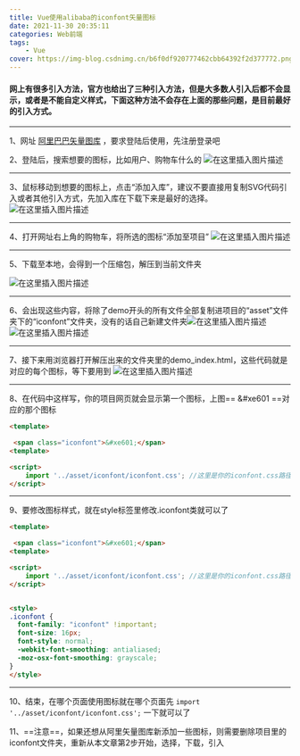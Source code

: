 ```yaml
---
title: Vue使用alibaba的iconfont矢量图标
date: 2021-11-30 20:35:11
categories: Web前端
tags:
    - Vue
cover: https://img-blog.csdnimg.cn/b6f0df920777462cbb64392f2d377772.png?x-oss-process=image/watermark,type_d3F5LXplbmhlaQ,shadow_50,text_Q1NETiBA57mB5Y2O5bC95aS05ruh5piv5q6H,size_20,color_FFFFFF,t_70,g_se,x_16
---
```

####  网上有很多引入方法，官方也给出了三种引入方法，但是大多数人引入后都不会显示，或者是不能自定义样式，下面这种方法不会存在上面的那些问题，是目前最好的引入方式。
<hr>


1、网址 [阿里巴巴矢量图库](https://www.iconfont.cn/) ，要求登陆后使用，先注册登录吧

2、登陆后，搜索想要的图标，比如用户、购物车什么的
![在这里插入图片描述](https://img-blog.csdnimg.cn/b6f0df920777462cbb64392f2d377772.png?x-oss-process=image/watermark,type_d3F5LXplbmhlaQ,shadow_50,text_Q1NETiBA57mB5Y2O5bC95aS05ruh5piv5q6H,size_20,color_FFFFFF,t_70,g_se,x_16)
<hr>

3、鼠标移动到想要的图标上，点击“添加入库”，建议不要直接用复制SVG代码引入或者其他引入方式，先加入库在下载下来是最好的选择。
![在这里插入图片描述](https://img-blog.csdnimg.cn/d1a0ade2f544471c882d0fa457122505.png?x-oss-process=image/watermark,type_d3F5LXplbmhlaQ,shadow_50,text_Q1NETiBA57mB5Y2O5bC95aS05ruh5piv5q6H,size_17,color_FFFFFF,t_70,g_se,x_16)
<hr>

4、打开网址右上角的购物车，将所选的图标“添加至项目”
![在这里插入图片描述](https://img-blog.csdnimg.cn/f4ec8caca39a4a61839c8ffa84e10b5f.png?x-oss-process=image/watermark,type_d3F5LXplbmhlaQ,shadow_50,text_Q1NETiBA57mB5Y2O5bC95aS05ruh5piv5q6H,size_8,color_FFFFFF,t_70,g_se,x_16)
<hr>

5、下载至本地，会得到一个压缩包，解压到当前文件夹

![在这里插入图片描述](https://img-blog.csdnimg.cn/d6ed0d1b1fd14131bb6ef7b4fc953252.png?x-oss-process=image/watermark,type_d3F5LXplbmhlaQ,shadow_50,text_Q1NETiBA57mB5Y2O5bC95aS05ruh5piv5q6H,size_20,color_FFFFFF,t_70,g_se,x_16)

<hr>

6、会出现这些内容，将除了demo开头的所有文件全部复制进项目的“asset”文件夹下的“iconfont”文件夹，没有的话自己新建文件夹![在这里插入图片描述](https://img-blog.csdnimg.cn/fd94833cf0af4c0a9b0e96a6cd80cad1.png?x-oss-process=image/watermark,type_d3F5LXplbmhlaQ,shadow_50,text_Q1NETiBA57mB5Y2O5bC95aS05ruh5piv5q6H,size_17,color_FFFFFF,t_70,g_se,x_16)
![在这里插入图片描述](https://img-blog.csdnimg.cn/d2bcc277fb344015b919f1ade4c62a0d.png)
<hr>

7、接下来用浏览器打开解压出来的文件夹里的demo_index.html，这些代码就是对应的每个图标，等下要用到
![在这里插入图片描述](https://img-blog.csdnimg.cn/1a9fc9fa884c408e844906e0fb897804.png?x-oss-process=image/watermark,type_d3F5LXplbmhlaQ,shadow_50,text_Q1NETiBA57mB5Y2O5bC95aS05ruh5piv5q6H,size_19,color_FFFFFF,t_70,g_se,x_16)
<hr>

8、在代码中这样写，你的项目网页就会显示第一个图标，上图== &#xe601 ==对应的那个图标

```html
<template>

 <span class="iconfont">&#xe601;</span>
<template>

<script>
    import '../asset/iconfont/iconfont.css'; //这里是你的iconfont.css路径，和我的可能不一
</script>
```

<hr>

9、要修改图标样式，就在style标签里修改.iconfont类就可以了

```html
<template>

 <span class="iconfont">&#xe601;</span>
<template>

<script>
    import '../asset/iconfont/iconfont.css'; //这里是你的iconfont.css路径，和我的可能不一
</script>


<style>
.iconfont {
  font-family: "iconfont" !important;
  font-size: 16px;
  font-style: normal;
  -webkit-font-smoothing: antialiased;
  -moz-osx-font-smoothing: grayscale;
}
</style>
```

<hr>

10、结束，在哪个页面使用图标就在哪个页面先 `import '../asset/iconfont/iconfont.css';` 一下就可以了

11、==注意==，如果还想从阿里矢量图库新添加一些图标，则需要删除项目里的iconfont文件夹，重新从本文章第2步开始，选择，下载，引入
